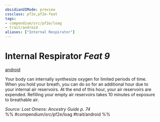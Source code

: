```yaml
---
obsidianUIMode: preview
cssclass: pf2e,pf2e-feat
tags:
- compendium/src/pf2e/loag
- trait/android
aliases: ["Internal Respirator"]
---
```

# Internal Respirator  *Feat 9*  
[android](/rules/traits/android-loag.md)  


Your body can internally synthesize oxygen for limited periods of time. When you hold your breath, you can do so for an additional hour due to your internal air reservoirs. At the end of this hour, your air reservoirs are expended. Refilling your empty air reservoirs takes 10 minutes of exposure to breathable air.

*Source: Lost Omens: Ancestry Guide p. 74*  
%% #compendium/src/pf2e/loag #trait/android %%